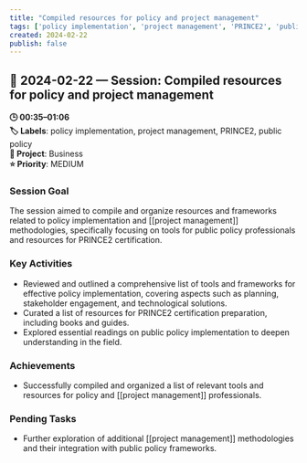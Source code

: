 ```yaml
---
title: "Compiled resources for policy and project management"
tags: ['policy implementation', 'project management', 'PRINCE2', 'public policy']
created: 2024-02-22
publish: false
---
```


## 📅 2024-02-22 — Session: Compiled resources for policy and project management

**🕒 00:35–01:06**  
**🏷️ Labels**: policy implementation, project management, PRINCE2, public policy  
**📂 Project**: Business  
**⭐ Priority**: MEDIUM  


### Session Goal
The session aimed to compile and organize resources and frameworks related to policy implementation and [[project management]] methodologies, specifically focusing on tools for public policy professionals and resources for PRINCE2 certification.

### Key Activities
- Reviewed and outlined a comprehensive list of tools and frameworks for effective policy implementation, covering aspects such as planning, stakeholder engagement, and technological solutions.
- Curated a list of resources for PRINCE2 certification preparation, including books and guides.
- Explored essential readings on public policy implementation to deepen understanding in the field.

### Achievements
- Successfully compiled and organized a list of relevant tools and resources for policy and [[project management]] professionals.

### Pending Tasks
- Further exploration of additional [[project management]] methodologies and their integration with public policy frameworks.
